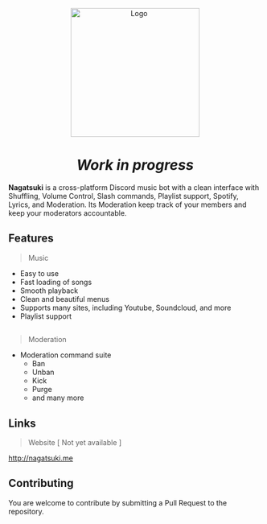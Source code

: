 <p align="center">
  <img width="256" src="https://i.ibb.co/x624M3F/pp-bot-modified.png" alt="Logo">
</p>

<h1 align="center"><i>Work in progress</i></h1>


**Nagatsuki** is a cross-platform Discord music bot with a clean interface with Shuffling, Volume Control, Slash commands, Playlist support, Spotify, Lyrics, and Moderation.
Its Moderation keep track of your members and keep your moderators accountable.


## Features
> Music
  * Easy to use
  * Fast loading of songs
  * Smooth playback
  * Clean and beautiful menus
  * Supports many sites, including Youtube, Soundcloud, and more
  * Playlist support

##

> Moderation
  * Moderation command suite
    * Ban
    * Unban
    * Kick
    * Purge
    * and many more

## Links

> Website [ Not yet available ]

http://nagatsuki.me

## Contributing

You are welcome to contribute by submitting a Pull Request to the repository.
